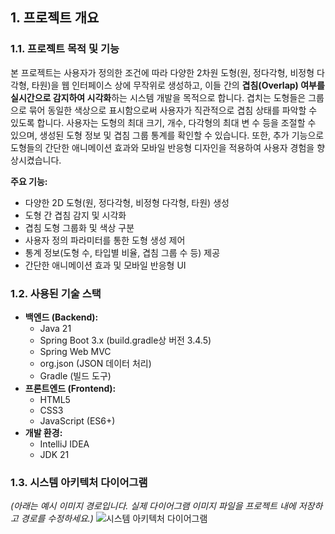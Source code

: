 ## 1. 프로젝트 개요

### 1.1. 프로젝트 목적 및 기능

본 프로젝트는 사용자가 정의한 조건에 따라 다양한 2차원 도형(원, 정다각형, 비정형 다각형, 타원)을 웹 인터페이스 상에 무작위로 생성하고, 이들 간의 **겹침(Overlap) 여부를 실시간으로 감지하여 시각화**하는 시스템 개발을 목적으로 합니다. 겹치는 도형들은 그룹으로 묶어 동일한 색상으로 표시함으로써 사용자가 직관적으로 겹침 상태를 파악할 수 있도록 합니다. 사용자는 도형의 최대 크기, 개수, 다각형의 최대 변 수 등을 조절할 수 있으며, 생성된 도형 정보 및 겹침 그룹 통계를 확인할 수 있습니다. 또한, 추가 기능으로 도형들의 간단한 애니메이션 효과와 모바일 반응형 디자인을 적용하여 사용자 경험을 향상시켰습니다.

**주요 기능:**
* 다양한 2D 도형(원, 정다각형, 비정형 다각형, 타원) 생성
* 도형 간 겹침 감지 및 시각화
* 겹침 도형 그룹화 및 색상 구분
* 사용자 정의 파라미터를 통한 도형 생성 제어
* 통계 정보(도형 수, 타입별 비율, 겹침 그룹 수 등) 제공
* 간단한 애니메이션 효과 및 모바일 반응형 UI

### 1.2. 사용된 기술 스택

* **백엔드 (Backend):**
    * Java 21
    * Spring Boot 3.x (build.gradle상 버전 3.4.5)
    * Spring Web MVC
    * org.json (JSON 데이터 처리)
    * Gradle (빌드 도구)
* **프론트엔드 (Frontend):**
    * HTML5
    * CSS3
    * JavaScript (ES6+)
* **개발 환경:**
    * IntelliJ IDEA
    * JDK 21

### 1.3. 시스템 아키텍처 다이어그램

*(아래는 예시 이미지 경로입니다. 실제 다이어그램 이미지 파일을 프로젝트 내에 저장하고 경로를 수정하세요.)*
![시스템 아키텍처 다이어그램](assets/images/system_architecture.png)